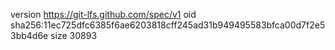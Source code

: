 version https://git-lfs.github.com/spec/v1
oid sha256:11ec725dfc6385f6ae6203818cff245ad31b949495583bfca00d7f2e53bb4d6e
size 30893
